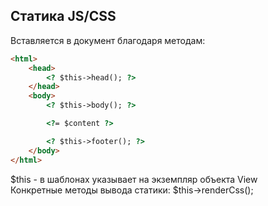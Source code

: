 
## Статика JS/CSS

Вставляется в документ благодаря методам:  
```html
<html>
    <head>
        <? $this->head(); ?>
    </head>
    <body>
        <? $this->body(); ?>

        <?= $content ?>

        <? $this->footer(); ?>
    </body>
</html>
```

$this - в шаблонах указывает на экземпляр объекта View  
Конкретные методы вывода статики:
$this->renderCss();
